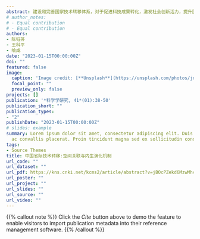 ```yaml
---
abstract: 建设和完善国家技术转移体系，对于促进科技成果转化，激发社会创新活力，提升国家创新实力具有重要意义。本文利用2008—2019年省际专利权转移转让数据，构建了中国省际技术转移网络，运用社会网络分析和时间指数随机图模型，研究网络的空间关联特征及内生演化机制。结果发现：①中国省际技术转移关系日益密切，技术转移体系日趋完善，但省份间的互惠性有待提高。②中国省际技术转移网络存在结构依赖效应，省份间的聚敛性、传递性以及闭合性特征明显，但省份间的积极性有待提高。③中国省际技术转移网络存在时间依赖效应，路径依赖与路径创造并存。本研究推动了对省际技术转移的认识，对加快构建国内技术转移大循环新格局具有重要启示.
# author_notes:
# - Equal contribution
# - Equal contribution
authors:
- 陈钰芬
- 王科平
- 喻成
date: "2023-01-15T00:00:00Z"
doi: ""
featured: false
image:
  caption: 'Image credit: [**Unsplash**](https://unsplash.com/photos/jdD8gXaTZsc)'
  focal_point: ""
  preview_only: false
projects: []
publication: '*科学学研究, 41*(01):38-50'
publication_short: ""
publication_types:
- "2"
publishDate: "2023-01-15T00:00:00Z"
# slides: example
summary: Lorem ipsum dolor sit amet, consectetur adipiscing elit. Duis posuere tellus
  ac convallis placerat. Proin tincidunt magna sed ex sollicitudin condimentum.
tags:
- Source Themes
title: 中国省际技术转移:空间关联与内生演化机制
url_code: ""
url_dataset: ""
url_pdf: https://kns.cnki.net/kcms2/article/abstract?v=jBOcPZekd6MzwMhcXFbFE6vDsz0zFWYXDneokRl_HXh82T_w4CwGm2vUgwGg0oLJ-p6mFWCSee1QsbJcQ6pp2e3xQjKHugqNYAb3hOR820ZR-eO_CAlyHXhrG7HWVGjG&uniplatform=NZKPT
url_poster: ""
url_project: ""
url_slides: ""
url_source: ""
url_video: ""
---
```


{{% callout note %}}
Click the *Cite* button above to demo the feature to enable visitors to import publication metadata into their reference management software.
{{% /callout %}}

